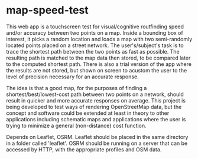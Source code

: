 # map-speed-test
This web app is a touchscreen test for visual/cognitive routfinding speed and/or accuracy between two points on a map. Inside a bounding box of interest, it picks a random location and loads a map with two semi-randomly located points placed on a street network. The user's/subject's task is to trace the shortest path between the two points as fast as possible. The resulting path is matched to the map data then stored, to be compared later to the computed shortest path. There is also a trial version of the app where the results are not stored, but shown on screen to acustom the user to the level of precision necessary for an accurate response.

The idea is that a good map, for the purposes of finding a shortest/best/lowest-cost path between two points on a network, should result in quicker and more accurate responses on average. This project is being developed to test ways of rendering OpenStreetMap data, but the concept and software could be extended at least in theory to other applications including schematic maps and applications where the user is trying to minimize a general (non-distance) cost function.

Depends on Leaflet, OSRM. Leaflet should be placed in the same directory in a folder called 'leaflet'. OSRM should be running on a server that can be accessed by HTTP, with the appropriate profiles and OSM data.
